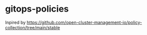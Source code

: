# gitops-policies
Inpired by https://github.com/open-cluster-management-io/policy-collection/tree/main/stable
